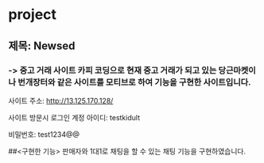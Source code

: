 # project

## 제목: Newsed
### -> 중고 거래 사이트 카피 코딩으로 현재 중고 거래가 되고 있는 당근마켓이나 번개장터와 같은 사이트를 모티브로 하여 기능을 구현한 사이트입니다.

사이트 주소: http://13.125.170.128/

사이트 방문시 로그인 계정
아이디: testkidult

비밀번호: test1234@@

##<구현한 기능>
판매자와 1대1로 채팅을 할 수 있는 채팅 기능을 구현하였습니다.
